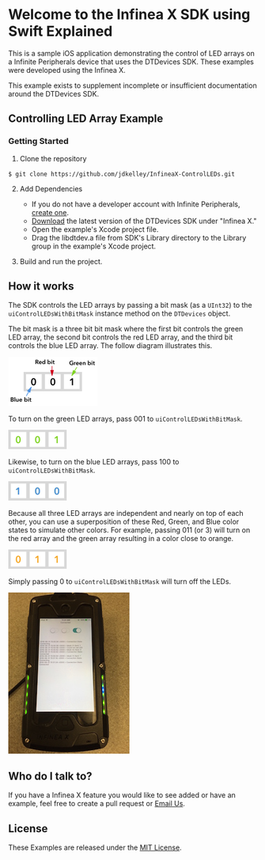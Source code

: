 # Welcome to the Infinea X SDK using Swift Explained #

This is a sample iOS application demonstrating the control of LED arrays on a Infinite Peripherals device that uses the DTDevices SDK. These examples were developed using the Infinea X.

This example exists to supplement incomplete or insufficient documentation around the DTDevices SDK. 

## Controlling LED Array Example ##

### Getting Started ###

1. Clone the repository 

```
$ git clone https://github.com/jdkelley/InfineaX-ControlLEDs.git
```

2. Add Dependencies
    * If you do not have a developer account with Infinite Peripherals, [create one](https://developer.ipcmobile.com/).
    * [Download](https://developer.ipcmobile.com/downloads/?showcat=Infinea) the latest version of the DTDevices SDK under "Infinea X."
    * Open the example's Xcode project file.
    * Drag the libdtdev.a file from SDK's Library directory to the Library group in the example's Xcode project.

3. Build and run the project.

## How it works ##

The SDK controls the LED arrays by passing a bit mask (as a ```UInt32```) to the ```uiControlLEDsWithBitMask``` instance method on the ```DTDevices``` object.

The bit mask is a three bit bit mask where the first bit controls the green LED array, the second bit controls the red LED array, and the third bit controls the blue LED array. The follow diagram illustrates this. 
  
  ![](/docs/breakdown.png)
  
To turn on the green LED arrays, pass 001 to ```uiControlLEDsWithBitMask```.
  
  ![](/docs/green.png)

Likewise, to turn on the blue LED arrays, pass 100 to ```uiControlLEDsWithBitMask```. 
  
  ![](/docs/blue.png)
  
Because all three LED arrays are independent and nearly on top of each other, you can use a superposition of these Red, Green, and Blue color states to simulate other colors. For example, passing 011 (or 3) will turn on the red array and the green array resulting in a color close to orange. 
  
  ![](/docs/orange.png)
  
Simply passing 0 to ```uiControlLEDsWithBitMask``` will turn off the LEDs.

  ![](/docs/operation.jpg)

## Who do I talk to? ##

If you have a Infinea X feature you would like to see added or have an example, feel free to create a pull request or [Email Us](mailto:infineaxexamples@gmail.com?Subject=Infinea%20X%20Example%20Suggestion).

## License ##

These Examples are released under the [MIT License](http://www.opensource.org/licenses/MIT).

